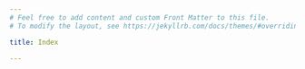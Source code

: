 ```yaml
---
# Feel free to add content and custom Front Matter to this file.
# To modify the layout, see https://jekyllrb.com/docs/themes/#overriding-theme-defaults

title: Index

---
```

